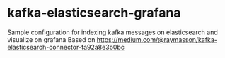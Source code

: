 # kafka-elasticsearch-grafana
Sample configuration for indexing kafka messages on elasticsearch and visualize on grafana
Based on https://medium.com/@raymasson/kafka-elasticsearch-connector-fa92a8e3b0bc
